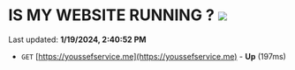 # IS MY WEBSITE RUNNING ? [![](https://img.shields.io/static/v1?label=Sponsor&message=%E2%9D%A4&logo=GitHub&color=%23fe8e86)](https://github.com/sponsors/<username>)

Last updated: **1/19/2024, 2:40:52 PM**

- `GET` [https://youssefservice.me](https://youssefservice.me) - **Up** (197ms)
